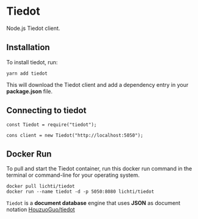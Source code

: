 # Tiedot

Node.js Tiedot client.

## Installation

To install tiedot, run:

    yarn add tiedot
    
This will download the Tiedot client and add a dependency entry in your **package.json** file.

## Connecting to tiedot

```JS
const Tiedot = require("tiedot");

cons client = new Tiedot("http://localhost:5050");
```


## Docker Run 

To pull and start the Tiedot container, run this docker run command in the terminal or command-line for your operating system.

    docker pull lichti/tiedot
    docker run --name tiedot -d -p 5050:8080 lichti/tiedot

`Tiedot` is a **document database** engine that uses **JSON** as document notation [HouzuoGuo/tiedot](https://github.com/HouzuoGuo/tiedot)
